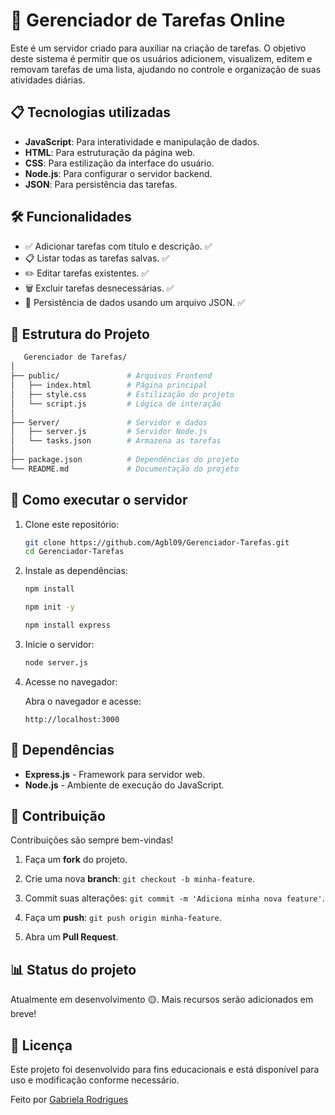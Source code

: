 # 📑 Gerenciador de Tarefas Online

Este é um servidor criado para auxiliar na criação de tarefas. O objetivo deste sistema é permitir que os usuários adicionem, visualizem, editem e removam tarefas de uma lista, ajudando no controle e organização de suas atividades diárias.

## 📋 Tecnologias utilizadas

- **JavaScript**: Para interatividade e manipulação de dados.
- **HTML**: Para estruturação da página web.
- **CSS**: Para estilização da interface do usuário.
- **Node.js**: Para configurar o servidor backend.
- **JSON**: Para persistência das tarefas.

## 🛠️ Funcionalidades

- ✅ Adicionar tarefas com título e descrição. ✅
- 📋 Listar todas as tarefas salvas. ✅ 
- ✏️ Editar tarefas existentes. ✅
- 🗑️ Excluir tarefas desnecessárias. ✅
- 💾 Persistência de dados usando um arquivo JSON. ✅

## 📂 **Estrutura do Projeto**

   ```bash
      Gerenciador de Tarefas/
│
├── public/               # Arquivos Frontend
│   ├── index.html        # Página principal
│   ├── style.css         # Estilização do projeto
│   └── script.js         # Lógica de interação
│
├── Server/               # Servidor e dados
│   ├── server.js         # Servidor Node.js
│   └── tasks.json        # Armazena as tarefas
│
├── package.json          # Dependências do projeto
└── README.md             # Documentação do projeto
   ```

## 🚀 Como executar o servidor

1. Clone este repositório:
    ```bash
    git clone https://github.com/Agbl09/Gerenciador-Tarefas.git
    cd Gerenciador-Tarefas
    ```
2. Instale as dependências:
    ```bash
    npm install

    npm init -y

    npm install express
    ```
3. Inicie o servidor:
    ```bash
    node server.js
    ```
4. Acesse no navegador:

   Abra o navegador e acesse:
    ```arduino
    http://localhost:3000
    ```
## 🧩 Dependências   

- **Express.js** - Framework para servidor web.
- **Node.js** - Ambiente de execução do JavaScript.

## 🤝 Contribuição

Contribuições são sempre bem-vindas!

1. Faça um **fork** do projeto.

2. Crie uma nova **branch**: `git checkout -b minha-feature`.

3. Commit suas alterações: `git commit -m 'Adiciona minha nova feature'`.

4. Faça um **push**: `git push origin minha-feature`.

5. Abra um **Pull Request**.

## 📊 Status do projeto

Atualmente em desenvolvimento 🟡. Mais recursos serão adicionados em breve!

## 📝 Licença
   Este projeto foi desenvolvido para fins educacionais e está disponível para uso e modificação conforme necessário.

   Feito por [Gabriela Rodrigues](https://github.com/Agbl09)
